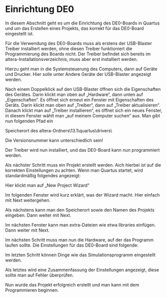 # Einrichtung DE0

In diesem Abschnitt geht es um die Einrichtung des DE0-Boards in Quartus und um das Erstellen eines Projekts, das korrekt für das DE0-Board eingestellt ist.

Für die Verwendung des DE0-Boards muss als erstens der USB-Blaster Treiber installiert werden, ohne diesen Treiber funktioniert die Programmierung des Boards nicht. Der Treiber befindet sich bereits im altera-Installationsverzeichnis, muss aber erst installiert werden.

Hierzu geht man in die Systemsteuerung des Computers, dann auf Geräte und Drucker. Hier solle unter Andere Geräte der USB-Blaster angezeigt werden.

Nach einem Doppelklick auf den USB-Blaster öffnen sich die Eigenschaften des Gerätes. Darin klickt man oben auf „Hardware“, dann unten auf „Eigenschaften“. Es öffnet sich erneut ein Fenster mit Eigenschaften des Geräts. Darin klickt man oben auf „Treiber“, dann auf „Treiber aktualisieren“. Danach klickt man auf „Treiber installieren“, es öffnet sich ein neues Fenster, in diesem Fenster wählt man „auf meinem Computer suchen“ aus. Man gibt nun folgenden Pfad ein

Speicherort des altera-Ordners\13.1\quartus\drivers\

Die Versionsnummer kann unterschiedlich sein!

Der Treiber wird nun installiert, und das DE0-Board kann nun programmiert werden.

Als nächster Schritt muss ein Projekt erstellt werden. Aich hierbei ist auf die korrekten Einstellungen zu achten. Wenn man Quartus startet, wird standardmäßig folgendes angezeigt:

Hier klickt man auf „New Project Wizard“

Im folgenden Fenster wird kurz erklärt, was der Wizard macht. Hier einfach mit Next weitergehen.

Als nächstens kann man den Speicherort sowie den Namen des Projekts eingeben. Dann weiter mit Next.

Im nächsten Fenster kann man extra-Dateien wie etwa libraries einfügen. Dann weiter mit Next.

Im nächsten Schritt muss man nun die Hardware, auf der das Programm laufen sollte. Die Einstellungen für das DE0-Board sind folgende:

Im letzten Schritt können Dinge wie das Simulationsprogramm eingestellt werden.

Als letztes wird eine Zusammenfassung der Einstellungen angezeigt, diese sollte man auf Fehler überprüfen.

Nun wurde das Projekt erfolgreich erstellt und man kann mit dem Programmieren beginnen.
